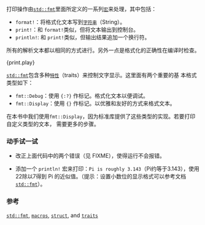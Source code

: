打印操作由[`std::fmt`][fmt]里面所定义的一系列[`宏`][macros]来处理，其中包括：

* `format!`：将格式化文本写到[`字符串`][string]（String）。
* `print!`：和 `format!`类似，但将文本输出到控制台。
* `println!`: 和 `print!`类似，但输出结果追加一个换行符。

所有的解析文本都以相同的方式进行。另外一点是格式化的正确性在编译时检查。

{print.play}

[`std::fmt`][fmt]包含多种[`特性`][traits]（traits）来控制文字显示。这里面有两个重要的基
本格式类型如下：

* `fmt::Debug`：使用 `{:?}` 作标记。格式化文本以便调试。
* `fmt::Display`：使用 `{}` 作标记。以优雅和友好的方式来格式文本。

在本书中我们使用`fmt::Display`，因为标准库提供了这些类型的实现。若要打印自定义类型的文本，
需要更多的步骤。

### 动手试一试

 * 改正上面代码中的两个错误（见 FIXME），使得运行不会报错。

 * 添加一个 `println!` 宏来打印：`Pi is roughly 3.143`（Pi约等于3.143），使用22除以7得到 Pi 的近似值。（提示：设置小数位的显示格式可以参考文档[`std::fmt`][fmt]）。

### 参考

[`std::fmt`][fmt], [`macros`][macros], [`struct`][structs],
and [`traits`][traits]

[fmt]: http://doc.rust-lang.org/std/fmt/
[macros]: /macros.html
[string]: /std/str.html
[structs]: /custom_types/structs.html
[traits]: /trait.html
